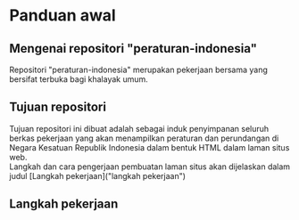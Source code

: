 # Panduan awal

## Mengenai repositori "peraturan-indonesia"

Repositori "peraturan-indonesia" merupakan pekerjaan bersama yang bersifat terbuka bagi khalayak umum.

## Tujuan repositori

Tujuan repositori ini dibuat adalah sebagai induk penyimpanan seluruh berkas pekerjaan yang akan menampilkan peraturan dan perundangan di Negara Kesatuan Republik Indonesia dalam bentuk HTML dalam laman situs web. </br>
Langkah dan cara pengerjaan pembuatan laman situs akan dijelaskan dalam judul [Langkah pekerjaan]("langkah pekerjaan")

## Langkah pekerjaan

